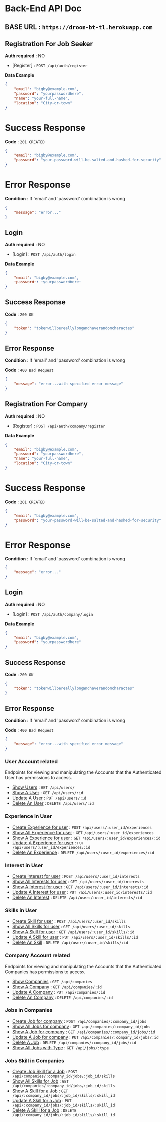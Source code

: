 # Back-End API Doc

## BASE URL : `https://droom-bt-tl.herokuapp.com`

## Registration For Job Seeker

**Auth required** : NO

* [Register] : `POST /api/auth/register`

**Data Example**

```json
{
	"email": "bigby@example.com",
	"password": "yourpasswordhere",
	"name": "your-full-name",
	"location": "City-or-town"
}
```
# Success Response

**Code** : `201 CREATED`

```json
{
	"email": "bigby@example.com",
	"password": "your-password-will-be-salted-and-hashed-for-security"
}
```

# Error Response

**Condition** : If 'email' and 'password' combination is wrong

```json
{
 	"message": "error..."
}
```

## Login

**Auth required** : NO

* [Login] : `POST /api/auth/login`

**Data Example**

```json
{
	"email": "bigby@example.com",
	"password": "yourpasswordhere"
}
```

## Success Response

**Code** : `200 OK`

```json
{
	"token": "tokenwillbereallylongandhaverandomcharactes"
}
```

## Error Response

**Condition** : If 'email' and 'password' combination is wrong

**Code** : `400 Bad Request`

```json
{
 	"message": "error...with specified error message"
}
```

## Registration For Company

**Auth required** : NO

* [Register] : `POST /api/auth/company/register`

**Data Example**

```json
{
	"email": "bigby@example.com",
	"password": "yourpasswordhere",
	"name": "your-full-name",
	"location": "City-or-town"
}
```
# Success Response

**Code** : `201 CREATED`

```json
{
	"email": "bigby@example.com",
	"password": "your-password-will-be-salted-and-hashed-for-security"
}
```

# Error Response

**Condition** : If 'email' and 'password' combination is wrong

```json
{
 	"message": "error..."
}
```

## Login

**Auth required** : NO

* [Login] : `POST /api/auth/company/login`

**Data Example**

```json
{
	"email": "bigby@example.com",
	"password": "yourpasswordhere"
}
```

## Success Response

**Code** : `200 OK`

```json
{
	"token": "tokenwillbereallylongandhaverandomcharactes"
}
```

## Error Response

**Condition** : If 'email' and 'password' combination is wrong

**Code** : `400 Bad Request`

```json
{
 	"message": "error...with specified error message"
}
```

### User Account related

Endpoints for viewing and manipulating the Accounts that the Authenticated User
has permissions to access.

* [Show Users](API_DOCS/user/user-get.md) : `GET /api/users/`
* [Show A User](API_DOCS/user/user-get.md) : `GET /api/users/:id`
* [Update A User](API_DOCS/user/user-put.md) : `PUT /api/users/:id`
* [Delete An User](API_DOCS/user/user-delete.md) : `DELETE /api/users/:id`

### Experience in User

* [Create Experience for user](API_DOCS/user/user-experience-post.md) : `POST /api/users/:user_id/experiences`
* [Show All Experience for user](API_DOCS/user/user-experience-get.md) : `GET /api/users/:user_id/experiences`
* [Show A Experience for user](API_DOCS/user/user-experience-get.md) : `GET /api/users/:user_id/experiences/:id`
* [Update A Experience for user](API_DOCS/user/user-experience-put.md) : `PUT /api/users/:user_id/experiences/:id`
* [Delete An Experience](API_DOCS/user/user-experience-delete.md) : `DELETE /api/users/:user_id/experiences/:id`

### Interest in User

* [Create Interest for user](API_DOCS/user/user-interest-post.md) : `POST /api/users/:user_id/interests`
* [Show All Interests for user](API_DOCS/user/user-interest-get.md) : `GET /api/users/:user_id/interests`
* [Show A Interest for user](API_DOCS/user/user-interest-get.md) : `GET /api/users/:user_id/interests/:id`
* [Update A Interest for user](API_DOCS/user/user-interest-put.md) : `PUT /api/users/:user_id/interests/:id`
* [Delete An Interest](API_DOCS/user/user-interest-delete.md) : `DELETE /api/users/:user_id/interests/:id`

### Skills in User

* [Create Skill for user](API_DOCS/user/user-skill-post.md) : `POST /api/users/:user_id/skills`
* [Show All Skills for user](API_DOCS/user/user-skill-get.md) : `GET /api/users/:user_id/skills`
* [Show A Skill for user](API_DOCS/user/user-skill-get.md) : `GET /api/users/:user_id/skills/:id`
* [Update A Skill for user](API_DOCS/user/user-skill-put.md) : `PUT /api/users/:user_id/skills/:id`
* [Delete An Skill](API_DOCS/user/user-skill-delete.md) : `DELETE /api/users/:user_id/skills/:id`

### Company Account related

Endpoints for viewing and manipulating the Accounts that the Authenticated Companies
has permissions to access.

* [Show Companies](API_DOCS/company/company-get.md) : `GET /api/companies`
* [Show A Company](API_DOCS/company/company-get.md) : `GET /api/companies/:id`
* [Update A Company](API_DOCS/company/company-put.md) : `PUT /api/companies/:id`
* [Delete An Company](API_DOCS/company/company-delete.md) : `DELETE /api/companies/:id`

### Jobs in Companies

* [Create Job for company](API_DOCS/company/company-job-post.md) : `POST /api/companies/:company_id/jobs`
* [Show All Jobs for company](API_DOCS/company/company-job-get.md) : `GET /api/companies/:company_id/jobs`
* [Show A Job for company](API_DOCS/company/company-job-get.md) : `GET /api/companies/:company_id/jobs/:id`
* [Update A Job for company](API_DOCS/company/company-job-put.md) : `PUT /api/companies/:company_id/jobs/:id`
* [Delete A Job](API_DOCS/company/company-job-delete.md) : `DELETE /api/companies/:company_id/jobs/:id`
* [Show All Jobs with Type](API_DOCS/company/job-type-get.md) : `GET /api/jobs/:type`

### Jobs Skill in Companies

* [Create Job Skill for a Job](API_DOCS/company/company-jobskill-post.md) : `POST /api/companies/:company_id/jobs/:job_id/skills`
* [Show All Skills for Job](API_DOCS/company/company-job-skill-get.md) : `GET /api/companies/:company_id/jobs/:job_id/skills`
* [Show A Skill for a Job](API_DOCS/company/company-job-skill-get.md) : `GET /api/:company_id/jobs/:job_id/skills/:skill_id`
* [Update A Skill for a Job](API_DOCS/company/company-job-skill-put.md) : `PUT /api/:company_id/jobs/:job_id/skills/:skill_id`
* [Delete A Skill for a Job](API_DOCS/company/company-job-skill-delete.md) : `DELETE /api/:company_id/jobs/:job_id/skills/:skill_id`